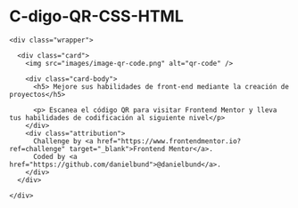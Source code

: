 # C-digo-QR-CSS-HTML
 <!DOCTYPE html>
<html lang="en">

<head>
  <meta charset="UTF-8">
  <meta name="viewport" content="width=device-width, initial-scale=1.0">
  <link rel="icon" type="image/png" sizes="32x32" href="./images/favicon-32x32.png">
  <link rel="preconnect" href="https://fonts.googleapis.com">
  <link rel="preconnect" href="https://fonts.gstatic.com" crossorigin>
  <link href="https://fonts.googleapis.com/css2?family=Outfit:wght@400;700&display=swap" rel="stylesheet">
  <title>Frontend Mentor | QR code component</title>
  <link rel="stylesheet" href="assets/reset.css">
  <link rel="stylesheet" href="assets/main.css">
</head>

<body>

  <div class="container">

    <div class="wrapper">

      <div class="card">
        <img src="images/image-qr-code.png" alt="qr-code" />

        <div class="card-body">
          <h5> Mejore sus habilidades de front-end mediante la creación de proyectos</h5>
          
          <p> Escanea el código QR para visitar Frontend Mentor y lleva tus habilidades de codificación al siguiente nivel</p>
        </div>
        <div class="attribution">
          Challenge by <a href="https://www.frontendmentor.io?ref=challenge" target="_blank">Frontend Mentor</a>.
          Coded by <a href="https://github.com/danielbund">@danielbund</a>.
        </div>
      </div>

    </div>
  </div>
</body>

</html>
